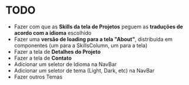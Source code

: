 # TODO

- Fazer com que as **Skills da tela de Projetos** peguem as **traduções de acordo com a idioma** escolhido
- Fazer uma **versão de loading para a tela "About"**, distribuida em componentes (um para a SkillsColumn, um para a tela)
- Fazer a tela de **Detalhes do Projeto**
- Fazer a tela de **Contato**
- Adicionar um seletor de Idioma na NavBar
- Adicionar um seletor de tema (Light, Dark, etc) na NavBar
- Fazer outros Temas
